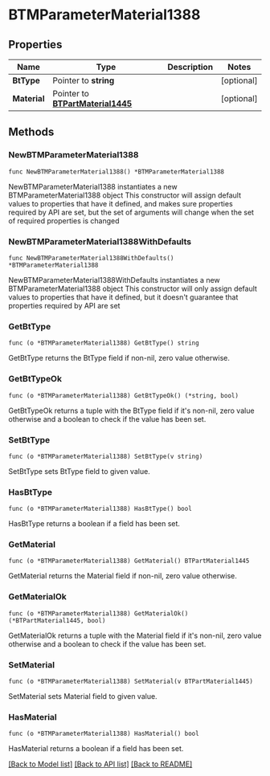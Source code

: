 # BTMParameterMaterial1388

## Properties

Name | Type | Description | Notes
------------ | ------------- | ------------- | -------------
**BtType** | Pointer to **string** |  | [optional] 
**Material** | Pointer to [**BTPartMaterial1445**](BTPartMaterial-1445.md) |  | [optional] 

## Methods

### NewBTMParameterMaterial1388

`func NewBTMParameterMaterial1388() *BTMParameterMaterial1388`

NewBTMParameterMaterial1388 instantiates a new BTMParameterMaterial1388 object
This constructor will assign default values to properties that have it defined,
and makes sure properties required by API are set, but the set of arguments
will change when the set of required properties is changed

### NewBTMParameterMaterial1388WithDefaults

`func NewBTMParameterMaterial1388WithDefaults() *BTMParameterMaterial1388`

NewBTMParameterMaterial1388WithDefaults instantiates a new BTMParameterMaterial1388 object
This constructor will only assign default values to properties that have it defined,
but it doesn't guarantee that properties required by API are set

### GetBtType

`func (o *BTMParameterMaterial1388) GetBtType() string`

GetBtType returns the BtType field if non-nil, zero value otherwise.

### GetBtTypeOk

`func (o *BTMParameterMaterial1388) GetBtTypeOk() (*string, bool)`

GetBtTypeOk returns a tuple with the BtType field if it's non-nil, zero value otherwise
and a boolean to check if the value has been set.

### SetBtType

`func (o *BTMParameterMaterial1388) SetBtType(v string)`

SetBtType sets BtType field to given value.

### HasBtType

`func (o *BTMParameterMaterial1388) HasBtType() bool`

HasBtType returns a boolean if a field has been set.

### GetMaterial

`func (o *BTMParameterMaterial1388) GetMaterial() BTPartMaterial1445`

GetMaterial returns the Material field if non-nil, zero value otherwise.

### GetMaterialOk

`func (o *BTMParameterMaterial1388) GetMaterialOk() (*BTPartMaterial1445, bool)`

GetMaterialOk returns a tuple with the Material field if it's non-nil, zero value otherwise
and a boolean to check if the value has been set.

### SetMaterial

`func (o *BTMParameterMaterial1388) SetMaterial(v BTPartMaterial1445)`

SetMaterial sets Material field to given value.

### HasMaterial

`func (o *BTMParameterMaterial1388) HasMaterial() bool`

HasMaterial returns a boolean if a field has been set.


[[Back to Model list]](../README.md#documentation-for-models) [[Back to API list]](../README.md#documentation-for-api-endpoints) [[Back to README]](../README.md)


